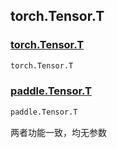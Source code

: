 ## torch.Tensor.T

### [torch.Tensor.T](https://pytorch.org/docs/stable/tensors.html#torch.Tensor.T)

```python
torch.Tensor.T
```

### [paddle.Tensor.T](https://www.paddlepaddle.org.cn/documentation/docs/zh/api/paddle/Tensor_cn.html#tensor)

```python
paddle.Tensor.T
```

两者功能一致，均无参数
